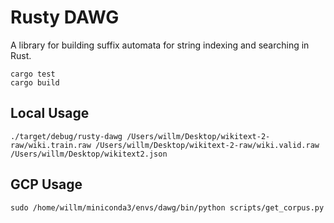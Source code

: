 # Rusty DAWG

A library for building suffix automata for string indexing and searching in Rust.

```
cargo test
cargo build
```

## Local Usage

```
./target/debug/rusty-dawg /Users/willm/Desktop/wikitext-2-raw/wiki.train.raw /Users/willm/Desktop/wikitext-2-raw/wiki.valid.raw /Users/willm/Desktop/wikitext2.json
```

## GCP Usage

```
sudo /home/willm/miniconda3/envs/dawg/bin/python scripts/get_corpus.py
```